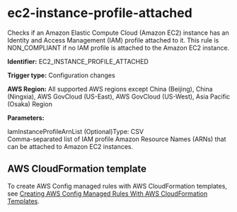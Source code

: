 # ec2\-instance\-profile\-attached<a name="ec2-instance-profile-attached"></a>

Checks if an Amazon Elastic Compute Cloud \(Amazon EC2\) instance has an Identity and Access Management \(IAM\) profile attached to it\. This rule is NON\_COMPLIANT if no IAM profile is attached to the Amazon EC2 instance\. 

**Identifier:** EC2\_INSTANCE\_PROFILE\_ATTACHED

**Trigger type:** Configuration changes

**AWS Region:** All supported AWS regions except China \(Beijing\), China \(Ningxia\), AWS GovCloud \(US\-East\), AWS GovCloud \(US\-West\), Asia Pacific \(Osaka\) Region

**Parameters:**

IamInstanceProfileArnList \(Optional\)Type: CSV  
Comma\-separated list of IAM profile Amazon Resource Names \(ARNs\) that can be attached to Amazon EC2 instances\.

## AWS CloudFormation template<a name="w29aac11c33c17b7d143c15"></a>

To create AWS Config managed rules with AWS CloudFormation templates, see [Creating AWS Config Managed Rules With AWS CloudFormation Templates](aws-config-managed-rules-cloudformation-templates.md)\.